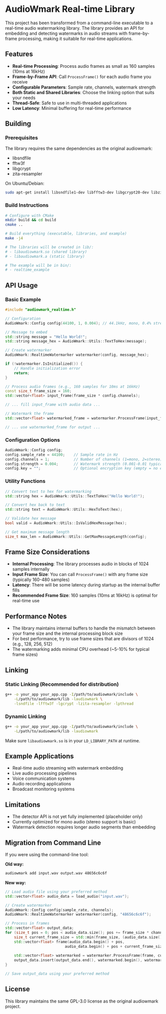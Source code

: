 # AudioWmark Real-time Library

This project has been transformed from a command-line executable to a real-time audio watermarking library. The library provides an API for embedding and detecting watermarks in audio streams with frame-by-frame processing, making it suitable for real-time applications.

## Features

- **Real-time Processing**: Process audio frames as small as 160 samples (10ms at 16kHz)
- **Frame-by-Frame API**: Call `ProcessFrame()` for each audio frame you receive
- **Configurable Parameters**: Sample rate, channels, watermark strength
- **Both Static and Shared Libraries**: Choose the linking option that suits your needs
- **Thread-Safe**: Safe to use in multi-threaded applications
- **Low Latency**: Minimal buffering for real-time performance

## Building

### Prerequisites

The library requires the same dependencies as the original audiowmark:
- libsndfile
- fftw3f
- libgcrypt
- zita-resampler

On Ubuntu/Debian:
```bash
sudo apt-get install libsndfile1-dev libfftw3-dev libgcrypt20-dev libzita-resampler-dev
```

### Build Instructions

```bash
# Configure with CMake
mkdir build && cd build
cmake ..

# Build everything (executable, libraries, and example)
make -j4

# The libraries will be created in lib/:
# - libaudiowmark.so (shared library)
# - libaudiowmark.a (static library)

# The example will be in bin/:
# - realtime_example
```

## API Usage

### Basic Example

```cpp
#include "audiowmark_realtime.h"

// Configuration
AudioWmark::Config config(44100, 1, 0.004); // 44.1kHz, mono, 0.4% strength

// Message to embed
std::string message = "Hello World!";
std::string message_hex = AudioWmark::Utils::TextToHex(message);

// Create watermarker
AudioWmark::RealtimeWatermarker watermarker(config, message_hex);

if (!watermarker.IsInitialized()) {
    // Handle initialization error
    return;
}

// Process audio frames (e.g., 160 samples for 10ms at 16kHz)
const size_t frame_size = 160;
std::vector<float> input_frame(frame_size * config.channels);

// ... fill input_frame with audio data ...

// Watermark the frame
std::vector<float> watermarked_frame = watermarker.ProcessFrame(input_frame, frame_size);

// ... use watermarked_frame for output ...
```

### Configuration Options

```cpp
AudioWmark::Config config;
config.sample_rate = 44100;    // Sample rate in Hz
config.channels = 1;           // Number of channels (1=mono, 2=stereo)
config.strength = 0.004;       // Watermark strength (0.001-0.01 typical range)
config.key = "";               // Optional encryption key (empty = no encryption)
```

### Utility Functions

```cpp
// Convert text to hex for watermarking
std::string hex = AudioWmark::Utils::TextToHex("Hello World!");

// Convert hex back to text
std::string text = AudioWmark::Utils::HexToText(hex);

// Validate hex message
bool valid = AudioWmark::Utils::IsValidHexMessage(hex);

// Get maximum message length
size_t max_len = AudioWmark::Utils::GetMaxMessageLength(config);
```

## Frame Size Considerations

- **Internal Processing**: The library processes audio in blocks of 1024 samples internally
- **Input Frame Size**: You can call `ProcessFrame()` with any frame size (typically 160-480 samples)
- **Latency**: There will be some latency during startup as the internal buffer fills
- **Recommended Frame Size**: 160 samples (10ms at 16kHz) is optimal for real-time use

## Performance Notes

- The library maintains internal buffers to handle the mismatch between your frame size and the internal processing block size
- For best performance, try to use frame sizes that are divisors of 1024 (e.g., 128, 256, 512)
- The watermarking adds minimal CPU overhead (~5-10% for typical frame sizes)

## Linking

### Static Linking (Recommended for distribution)
```bash
g++ -o your_app your_app.cpp -I/path/to/audiowmark/include \
    -L/path/to/audiowmark/lib -laudiowmark \
    -lsndfile -lfftw3f -lgcrypt -lzita-resampler -lpthread
```

### Dynamic Linking
```bash
g++ -o your_app your_app.cpp -I/path/to/audiowmark/include \
    -L/path/to/audiowmark/lib -laudiowmark
```

Make sure `libaudiowmark.so` is in your `LD_LIBRARY_PATH` at runtime.

## Example Applications

- Real-time audio streaming with watermark embedding
- Live audio processing pipelines
- Voice communication systems
- Audio recording applications
- Broadcast monitoring systems

## Limitations

- The detector API is not yet fully implemented (placeholder only)
- Currently optimized for mono audio (stereo support is basic)
- Watermark detection requires longer audio segments than embedding

## Migration from Command Line

If you were using the command-line tool:

**Old way:**
```bash
audiowmark add input.wav output.wav 48656c6c6f
```

**New way:**
```cpp
// Load audio file using your preferred method
std::vector<float> audio_data = load_audio("input.wav");

// Create watermarker
AudioWmark::Config config(sample_rate, channels);
AudioWmark::RealtimeWatermarker watermarker(config, "48656c6c6f");

// Process in frames
std::vector<float> output_data;
for (size_t pos = 0; pos < audio_data.size(); pos += frame_size * channels) {
    size_t current_frame_size = std::min(frame_size, (audio_data.size() - pos) / channels);
    std::vector<float> frame(audio_data.begin() + pos, 
                           audio_data.begin() + pos + current_frame_size * channels);
    
    std::vector<float> watermarked = watermarker.ProcessFrame(frame, current_frame_size);
    output_data.insert(output_data.end(), watermarked.begin(), watermarked.end());
}

// Save output_data using your preferred method
```

## License

This library maintains the same GPL-3.0 license as the original audiowmark project.